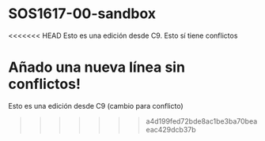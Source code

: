 # SOS1617-00-sandbox

<<<<<<< HEAD
Esto es una edición desde C9. Esto sí tiene conflictos

Añado una nueva línea sin conflictos!
=======
Esto es una edición desde C9 (cambio para conflicto)
>>>>>>> a4d199fed72bde8ac1be3ba70beaeac429dcb37b
